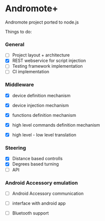 # Andromote+
Andromote project ported to node.js

Things to do:

### General
- [ ] Project layout + architecture
- [x] REST webservice for script injection
- [ ] Testing framework implementation
- [ ] CI implementation

### Middleware
- [x] device definition mechanism
- [x] device injection mechanism
- [x] functions definition mechanism
- [x] high level commands definition mechanism
- [x] high level - low level translation


### Steering
- [x] Distance based controlls
- [x] Degrees based turning
- [ ] API

### Android Accessory emulation
- [ ] Android Accessory communication
- [ ] interface with android app
- [ ] Bluetooth support
 

